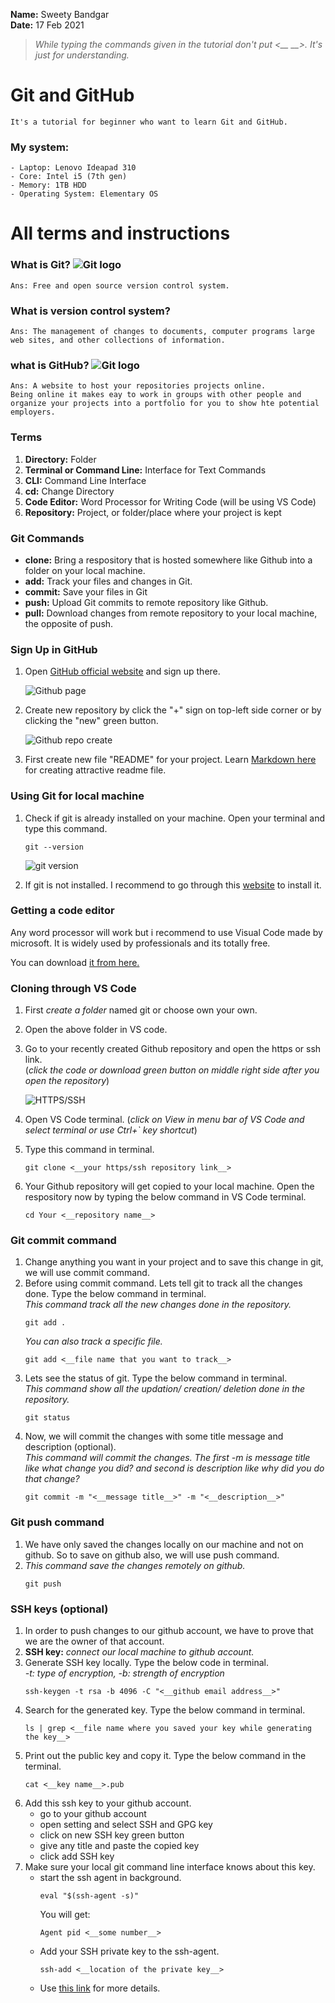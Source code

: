 **Name:** Sweety Bandgar \
**Date:** 17 Feb 2021 
>*While typing the commands given in the tutorial don't put <__ __>. It's just for understanding.*

# Git and GitHub 

    It's a tutorial for beginner who want to learn Git and GitHub.

### My system: 
    - Laptop: Lenovo Ideapad 310
    - Core: Intel i5 (7th gen)
    - Memory: 1TB HDD
    - Operating System: Elementary OS 

# All terms and instructions 

### What is Git? ![Git logo](git_icon.jpg)
    Ans: Free and open source version control system.

### What is version control system?
    Ans: The management of changes to documents, computer programs large web sites, and other collections of information.

### what is GitHub? ![Git logo](github_icon.jpg)
    Ans: A website to host your repositories projects online.  
    Being online it makes eay to work in groups with other people and organize your projects into a portfolio for you to show hte potential employers.

### Terms
1. **Directory:** Folder 
2. **Terminal or Command Line:** Interface for Text Commands 
3. **CLI:** Command Line Interface 
4. **cd:** Change Directory 
5. **Code Editor:** Word Processor for Writing Code (will be using VS Code) 
6. **Repository:** Project, or folder/place where your project is kept 

### Git Commands    
- **clone:** Bring a respository that is hosted somewhere like Github into a folder on your local machine.
- **add:** Track your files and changes in Git.
- **commit:** Save your files in Git
- **push:** Upload Git commits to remote repository like Github.
- **pull:** Download changes from remote repository to your local machine, the opposite of push.

### Sign Up in GitHub
1. Open [GitHub official website](https://github.com/) and sign up there.

    ![Github page](github_signup.png)
2. Create new repository by click the "+" sign on top-left side corner or by clicking the "new" green button.

    ![Github repo create](github_repo.png)
3. First create new file "README" for your project. Learn [Markdown here](https://commonmark.org/help/tutorial/) for creating attractive readme file.

### Using Git for local machine
1. Check if git is already installed on your machine. Open your terminal and type this command.

    ``` 
    git --version
    ```
    ![git version](git_version.png)
2. If git is not installed. I recommend to go through this [website](https://www.atlassian.com/git/tutorials/install-git) to install it. 

### Getting a code editor
Any word processor will work but i recommend to use Visual Code made by microsoft. It is widely used by professionals and its totally free.

You can download [it from here.](https://code.visualstudio.com/download)

### Cloning through VS Code
1. First *create a folder* named git or choose own your own. 
2. Open the above folder in VS code.
3. Go to your recently created Github repository and open the https or ssh link. \
(*click the code or download green button on middle right side after you open the repository*) 

    ![HTTPS/SSH](git_https.png)

4. Open VS Code terminal. (*click on View in menu bar of VS Code and select terminal or use Ctrl+` key shortcut*) 
5. Type this command in terminal.
    ```
    git clone <__your https/ssh repository link__>
    ```
6. Your Github repository will get copied to your local machine. Open the respository now by typing the below command in VS Code terminal.
    ```
    cd Your <__repository name__>
    ```
### Git commit command
1. Change anything you want in your project and to save this change in git, we will use commit command.
2. Before using commit command. Lets tell git to track all the changes done. Type the below command in terminal. \
*This command track all the new changes done in the repository.*
    ```
    git add .
    ```
    *You can also track a specific file.*
    ```
    git add <__file name that you want to track__>
    ```
3. Lets see the status of git. Type the below command in terminal. \
*This command show all the updation/ creation/ deletion done in the repository.*
    ```
    git status
    ```
3. Now, we will commit the changes with some title message and description (optional). \
*This command will commit the changes. The first -m is message title like what change you did? and second is description like why did you do that change?*
    ```
    git commit -m "<__message title__>" -m "<__description__>"
    ```
### Git push command
1. We have only saved the changes locally on our machine and not on github. So to save on github also, we will use push command.
2. *This command save the changes remotely on github.*
    ```
    git push
    ```
### SSH keys (optional)
1. In order to push changes to our github account, we have to prove that we are the owner of that account.
2. **SSH key:** *connect our local machine to github account.*
3. Generate SSH key locally. Type the below code in terminal. \
    *-t: type of encryption, -b: strength of encryption*
    ```
    ssh-keygen -t rsa -b 4096 -C "<__github email address__>"
    ```
4. Search for the generated key. Type the below command in terminal.
    ```
    ls | grep <__file name where you saved your key while generating the key__>
    ```
5. Print out the public key and copy it. Type the below command in the terminal.
    ```
    cat <__key name__>.pub
    ```
6. Add this ssh key to your github account. 
    - go to your github account
    - open setting and select SSH and GPG key
    - click on new SSH key green button 
    - give any title and paste the copied key 
    - click add SSH key
7. Make sure your local git command line interface knows about this key.
    + start the ssh agent in background.
        ```
        eval "$(ssh-agent -s)"
        ```
        You will get: 
        ```
        Agent pid <__some number__>
        ```
    + Add your SSH private key to the ssh-agent.
        ```
        ssh-add <__location of the private key__>
        ```
    + Use [this link](https://docs.github.com/en/github/authenticating-to-github/generating-a-new-ssh-key-and-adding-it-to-the-ssh-agent#adding-your-ssh-key-to-the-ssh-agent) for more details.
